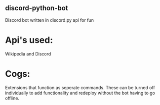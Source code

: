 ## discord-python-bot
Discord bot written in discord.py api for fun

# Api's used:
Wikipedia and Discord

# Cogs:
Extensions that function as seperate commands. 
These can be turned off individually to add functionality
and redeploy without the bot having to go offline.
